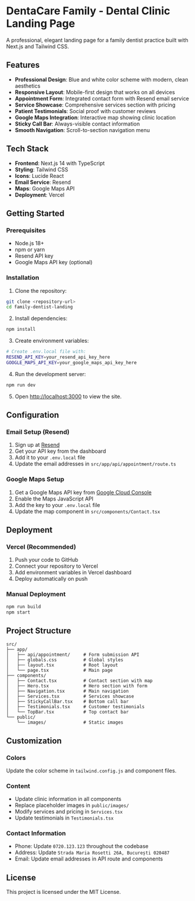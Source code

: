 # DentaCare Family - Dental Clinic Landing Page

A professional, elegant landing page for a family dentist practice built with Next.js and Tailwind CSS.

## Features

- **Professional Design**: Blue and white color scheme with modern, clean aesthetics
- **Responsive Layout**: Mobile-first design that works on all devices
- **Appointment Form**: Integrated contact form with Resend email service
- **Service Showcase**: Comprehensive services section with pricing
- **Patient Testimonials**: Social proof with customer reviews
- **Google Maps Integration**: Interactive map showing clinic location
- **Sticky Call Bar**: Always-visible contact information
- **Smooth Navigation**: Scroll-to-section navigation menu

## Tech Stack

- **Frontend**: Next.js 14 with TypeScript
- **Styling**: Tailwind CSS
- **Icons**: Lucide React
- **Email Service**: Resend
- **Maps**: Google Maps API
- **Deployment**: Vercel

## Getting Started

### Prerequisites

- Node.js 18+ 
- npm or yarn
- Resend API key
- Google Maps API key (optional)

### Installation

1. Clone the repository:
```bash
git clone <repository-url>
cd family-dentist-landing
```

2. Install dependencies:
```bash
npm install
```

3. Create environment variables:
```bash
# Create .env.local file with:
RESEND_API_KEY=your_resend_api_key_here
GOOGLE_MAPS_API_KEY=your_google_maps_api_key_here
```

4. Run the development server:
```bash
npm run dev
```

5. Open [http://localhost:3000](http://localhost:3000) to view the site.

## Configuration

### Email Setup (Resend)

1. Sign up at [Resend](https://resend.com)
2. Get your API key from the dashboard
3. Add it to your `.env.local` file
4. Update the email addresses in `src/app/api/appointment/route.ts`

### Google Maps Setup

1. Get a Google Maps API key from [Google Cloud Console](https://console.cloud.google.com)
2. Enable the Maps JavaScript API
3. Add the key to your `.env.local` file
4. Update the map component in `src/components/Contact.tsx`

## Deployment

### Vercel (Recommended)

1. Push your code to GitHub
2. Connect your repository to Vercel
3. Add environment variables in Vercel dashboard
4. Deploy automatically on push

### Manual Deployment

```bash
npm run build
npm start
```

## Project Structure

```
src/
├── app/
│   ├── api/appointment/     # Form submission API
│   ├── globals.css          # Global styles
│   ├── layout.tsx           # Root layout
│   └── page.tsx             # Main page
├── components/
│   ├── Contact.tsx          # Contact section with map
│   ├── Hero.tsx             # Hero section with form
│   ├── Navigation.tsx       # Main navigation
│   ├── Services.tsx         # Services showcase
│   ├── StickyCallBar.tsx    # Bottom call bar
│   ├── Testimonials.tsx     # Customer testimonials
│   └── TopBar.tsx           # Top contact bar
└── public/
    └── images/              # Static images
```

## Customization

### Colors
Update the color scheme in `tailwind.config.js` and component files.

### Content
- Update clinic information in all components
- Replace placeholder images in `public/images/`
- Modify services and pricing in `Services.tsx`
- Update testimonials in `Testimonials.tsx`

### Contact Information
- Phone: Update `0720.123.123` throughout the codebase
- Address: Update `Strada Maria Rosetti 26A, București 020487`
- Email: Update email addresses in API route and components

## License

This project is licensed under the MIT License.
